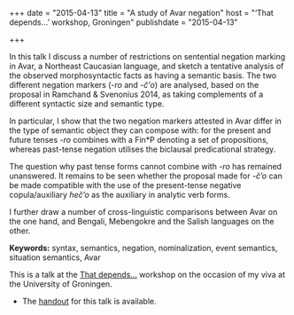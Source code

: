 +++
date = "2015-04-13"
title = "A study of Avar negation"
host = "‘That depends...’ workshop, Groningen"
publishdate = "2015-04-13"

+++

In this talk I discuss a number of restrictions on sentential negation marking in Avar, a Northeast Caucasian language, and sketch a tentative analysis of the observed morphosyntactic facts as having a semantic basis. The two different negation markers (*-ro* and *-č'o*) are analysed, based on the proposal in Ramchand & Svenonius 2014, as taking complements of a different syntactic size and semantic type.

In particular, I show that the two negation markers attested in Avar differ in the type of semantic object they can compose with: for the present and future tenses *-ro* combines with a Fin*P denoting a set of propositions, whereas past-tense negation utilises the biclausal predicational strategy.

The question why past tense forms cannot combine with *-ro* has remained unanswered. It remains to be seen whether the proposal made for *-č’o* can be made compatible with the use of the present-tense negative copula/auxiliary *heč’o* as the auxiliary in analytic verb forms.

I further draw a number of cross-linguistic comparisons between Avar on the one hand, and Bengali, Mebengokre and the Salish languages on the other.

**Keywords:** syntax, semantics, negation, nominalization, event semantics, situation semantics, Avar

This is a talk at the [That depends...]() workshop on the occasion of my viva at the University of Groningen.

* The [handout](http://pavelrudnev.github.io/pdf/that-depends-handout.pdf) for this talk is available.
